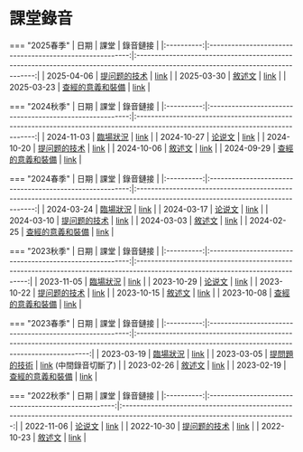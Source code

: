 # 課堂錄音

=== "2025春季"
    |    日期    |                            課堂                            |                                                             錄音鏈接                                                             |
    |:----------:|:--------------------------------------------------------:|:--------------------------------------------------------------------------------------------------------------------------------:|
    | 2025-04-06 |   [提问题的技术](../class-notes/lesson-3-questioning.md)   | [link](https://www.dropbox.com/scl/fi/hgm9ca3gfd8pngglnsfyt/20250406-class-3-recording.mp3?rlkey=4l5kacbmh6amci4unzvzkhdc7&dl=0) |
    | 2025-03-30 |       [敘述文](../class-notes/lesson-2-narrative.md)       | [link](https://www.dropbox.com/scl/fi/41jjoqkm8jp1v6ps57w6z/20250330-class-2-recording.mp3?rlkey=ekjhmtppmdh0294ecv31jw7vi&dl=0) |
    | 2025-03-23 | [查經的意義和裝備](../class-notes/lesson-1-foundations.md) | [link](https://www.dropbox.com/scl/fi/18i12163h4pn9tg6grj5y/20250323-class-1-recording.mp3?rlkey=ihwewh9czk11bo085kpxqs3f1&dl=0) |

=== "2024秋季"
    |    日期    |                            課堂                            |                                                             錄音鏈接                                                             |
    |:----------:|:--------------------------------------------------------:|:--------------------------------------------------------------------------------------------------------------------------------:|
    | 2024-11-03 |     [臨場狀況](../class-notes/lesson-5-situations.md)      | [link](https://www.dropbox.com/scl/fi/ka4dgj800h3y50o3ycnxx/20241103-class-5-recording.mp3?rlkey=uv0x5a6nmulnwdvfq8a28vyj1&dl=0) |
    | 2024-10-27 |     [论说文](../class-notes/lesson-4-argumentation.md)     | [link](https://www.dropbox.com/scl/fi/91rf6sct3yzv3ectl5i7g/20241027-class-4-recording.mp3?rlkey=or4ph80h2uii506qn2brs2m5g&dl=0) |
    | 2024-10-20 |   [提问题的技术](../class-notes/lesson-3-questioning.md)   | [link](https://www.dropbox.com/scl/fi/nxtyk25sc2w98p3x3a2v9/20241020-class-3-recording.mp3?rlkey=8ctxc4b5y4ic1ra5eqp2ugkdt&dl=0) |
    | 2024-10-06 |       [敘述文](../class-notes/lesson-2-narrative.md)       | [link](https://www.dropbox.com/scl/fi/vgnd6ylxlty4ud8sg64vv/20241007-class-2-recording.mp3?rlkey=gb72p63of8jiwar3g3qubgvnb&dl=0) |
    | 2024-09-29 | [查經的意義和裝備](../class-notes/lesson-1-foundations.md) | [link](https://www.dropbox.com/scl/fi/7xnpeh0sz8vwr8ekk21eb/20240929-class-1-recording.mp3?rlkey=62q5ni2wewxuq8ochrabpa4he&dl=0) |

=== "2024春季"
    |    日期    |                            課堂                            |                                                             錄音鏈接                                                             |
    |:----------:|:--------------------------------------------------------:|:--------------------------------------------------------------------------------------------------------------------------------:|
    | 2024-03-24 |     [臨場狀況](../class-notes/lesson-5-situations.md)      | [link](https://www.dropbox.com/scl/fi/gch93zme97lwu2h3q76cx/20240324-class-5-recording.mp3?rlkey=qozw97w9ebbthj1ndovlill44&dl=0) |
    | 2024-03-17 |     [论说文](../class-notes/lesson-4-argumentation.md)     | [link](https://www.dropbox.com/scl/fi/h02u2fl5f599zg74urxwa/20240317-class-4-recording.mp3?rlkey=fno80mh3givw1zl6ih0fmpn0p&dl=0) |
    | 2024-03-10 |   [提问题的技术](../class-notes/lesson-3-questioning.md)   | [link](https://www.dropbox.com/scl/fi/3rswmlzkvy00pqupnnt9a/20240310-class-3-recording.mp3?rlkey=sbu4n629cx2sm1nzcci063z1p&dl=0) |
    | 2024-03-03 |       [敘述文](../class-notes/lesson-2-narrative.md)       | [link](https://www.dropbox.com/scl/fi/wou9rcw8hdb93udwlmeze/20240302-class-2-recording.mp3?rlkey=190ahbxab4a33dm1w6d7kiupt&dl=0) |
    | 2024-02-25 | [查經的意義和裝備](../class-notes/lesson-1-foundations.md) | [link](https://www.dropbox.com/scl/fi/vgxd6fvrhn7w4hnsyx060/20240225-class-1-recording.mp3?rlkey=7ixgxdz022193su0le8rfewey&dl=0) |

=== "2023秋季"
    |    日期    |                            課堂                            |                                                            錄音鏈接                                                            |
    |:----------:|:--------------------------------------------------------:|:------------------------------------------------------------------------------------------------------------------------------:|
    | 2023-11-05 |     [臨場狀況](../class-notes/lesson-5-situations.md)      | [link](https://www.dropbox.com/scl/fi/2jjqut61xx5eounxeqw6c/20231105-class-recording.mp3?rlkey=hyxughezqu4uoyq883bah3478&dl=0) |
    | 2023-10-29 |     [论说文](../class-notes/lesson-4-argumentation.md)     | [link](https://www.dropbox.com/scl/fi/9a39x6lc07dir15do7pdm/20231029-class-recording.mp3?rlkey=rq0gy0h6y5z2d5nng119t74ka&dl=0) |
    | 2023-10-22 |   [提问题的技术](../class-notes/lesson-3-questioning.md)   | [link](https://www.dropbox.com/scl/fi/tk3yi7599nbgkz8xxf666/20231022-class-recording.mp3?rlkey=nngm37tjrwbuml9qyv5i7mcjl&dl=0) |
    | 2023-10-15 |       [敘述文](../class-notes/lesson-2-narrative.md)       | [link](https://www.dropbox.com/scl/fi/55l38lg4i15o7dm26ti1p/20231015-class-recording.mp3?rlkey=jevqj3cjc1x1rjswbd209izci&dl=0) |
    | 2023-10-08 | [查經的意義和裝備](../class-notes/lesson-1-foundations.md) | [link](https://www.dropbox.com/scl/fi/tbkzv1y2g8i33nytxdf2l/20231008-class-recording.mp3?rlkey=vsgy8zdotldnwzsdy41m23b7m&dl=0) |

=== "2023春季"
    |    日期    |                            課堂                            |                                                                    錄音鏈接                                                                     |
    |:----------:|:--------------------------------------------------------:|:-----------------------------------------------------------------------------------------------------------------------------------------------:|
    | 2023-03-19 |     [臨場狀況](../class-notes/lesson-5-situations.md)      |         [link](https://www.dropbox.com/scl/fi/bh5lemfoiqgm5e5vocwer/20230319-class-recording.mp3?rlkey=34sik5mmcwlk5hjwtmemnnp5w&dl=0)          |
    | 2023-03-05 |   [提問題的技術](../class-notes/lesson-3-questioning.md)   | [link](https://www.dropbox.com/scl/fi/zsaifjp077m344c1g3vw8/20230305-class-recording.mp3?rlkey=4eio0u289y7bbqw5hj6mgv5iq&dl=0) (中間錄音切斷了) |
    | 2023-02-26 |       [敘述文](../class-notes/lesson-2-narrative.md)       |         [link](https://www.dropbox.com/scl/fi/c9sfvae73n1h51vlrvaa0/20230226-class-recording.mp3?rlkey=j3u7wr7mgll0g6pdjhxpub684&dl=0)          |
    | 2023-02-19 | [查經的意義和裝備](../class-notes/lesson-1-foundations.md) |         [link](https://www.dropbox.com/scl/fi/lbntd59t9i0qyavo7cod9/20230219-class-recording.mp3?rlkey=fpfsb4a6tk1jusirtvacv6mrc&dl=0)          |

=== "2022秋季"
    |    日期    |                          課堂                          |                                                            錄音鏈接                                                            |
    |:----------:|:----------------------------------------------------:|:------------------------------------------------------------------------------------------------------------------------------:|
    | 2022-11-06 |   [论说文](../class-notes/lesson-4-argumentation.md)   | [link](https://www.dropbox.com/scl/fi/c1wi4n8zvmcg1icxbhmph/20221106-class-recording.mp3?rlkey=o9t0h9rkjo05ch0guu0c0nipu&dl=0) |
    | 2022-10-30 | [提问题的技术](../class-notes/lesson-3-questioning.md) | [link](https://www.dropbox.com/scl/fi/f16sr6nbtbmo431vvsf8m/20221030-class-recording.mp3?rlkey=2knq2o2dozuu4qzbleewdh93p&dl=0) |
    | 2022-10-23 |     [敘述文](../class-notes/lesson-2-narrative.md)     | [link](https://www.dropbox.com/scl/fi/w3xev3twej0l0xq0qrlxi/20221023-class-recording.mp3?rlkey=f27sdglnk6y8fbg0hb1euqzz4&dl=0) |
